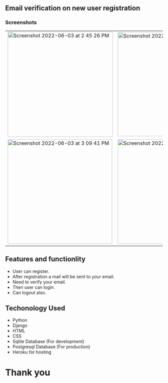 ## Email verification on new user registration

### Screenshots
<table>
<tr>
<td><img width="336" alt="Screenshot 2022-06-03 at 2 45 26 PM" src="https://user-images.githubusercontent.com/43174363/171829549-ca3ffe7c-9ee1-46e7-87e9-9955fc74f9bc.png"></td>
<td><img width="333" alt="Screenshot 2022-06-03 at 2 45 47 PM" src="https://user-images.githubusercontent.com/43174363/171829642-71b11d94-7a5a-47a4-8db9-9493fe74835b.png"></td>
<td><img width="334" alt="Screenshot 2022-06-03 at 2 46 13 PM" src="https://user-images.githubusercontent.com/43174363/171829720-5666e59d-0b42-4847-a8a9-52b59e74fa9d.png"></td>
<td><img width="330" alt="Screenshot 2022-06-03 at 2 45 12 PM" src="https://user-images.githubusercontent.com/43174363/171829810-14555859-be38-4300-8820-11a20706083c.png"></td>
</tr>
<tr>
<td><img width="334" alt="Screenshot 2022-06-03 at 3 09 41 PM" src="https://user-images.githubusercontent.com/43174363/171830107-ca11b986-4d47-4bc3-a363-d284909a1d13.png"></td>
<td><img width="334" alt="Screenshot 2022-06-03 at 2 46 28 PM" src="https://user-images.githubusercontent.com/43174363/171830259-be3e4432-194b-4bbf-ab99-3db295ea181f.png"></td>
<td><img width="338" alt="Screenshot 2022-06-03 at 2 48 46 PM" src="https://user-images.githubusercontent.com/43174363/171830183-c6be40db-070a-4238-98f6-79e86f112df5.png"></td>
<td><img width="335" alt="Screenshot 2022-06-03 at 2 46 46 PM" src="https://user-images.githubusercontent.com/43174363/171830338-44f7ca07-fc38-4fc8-9f7e-1c1c3971dae1.png"></td>
</tr>
</table>

## Features and functionlity
* User can register.
* After registration a mail will be sent to your email.
* Need to verify your email.
* Then user can login.
* Can logout also.  

## Techonology Used
* Python 
* Django
* HTML
* CSS
* Sqlite Database (For development)
* Postgresql Database (For production)
* Heroku for hosting

# Thank you